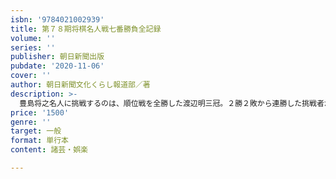 ```yaml
---
isbn: '9784021002939'
title: 第７８期将棋名人戦七番勝負全記録
volume: ''
series: ''
publisher: 朝日新聞出版
pubdate: '2020-11-06'
cover: ''
author: 朝日新聞文化くらし報道部／著
description: >-
  豊島将之名人に挑戦するのは、順位戦を全勝した渡辺明三冠。２勝２敗から連勝した挑戦者が悲願の名人位を獲得。プロ入り20年、36歳でついに頂上を極めた。史上4人目の中学生棋士と注目された渡辺のこれまでのタイトル獲得は通算25期にのぼるが、名人挑戦は今回が初めて。対局中に藤井聡太棋聖に敗れて二冠となるが、名人奪取で3度目の三冠を達成した。現役最強といわれる渡辺が七番勝負を振り返るロングインタビューのほか、各対局を写真でも紹介。コロナ禍で開幕が遅れ、対局場を東西将棋会館に変更するなど、異例ずくめとなった今期をまとめる記録集。A級順位戦特選譜も書き下ろし収載。
price: '1500'
genre: ''
target: 一般
format: 単行本
content: 諸芸・娯楽

---
```


